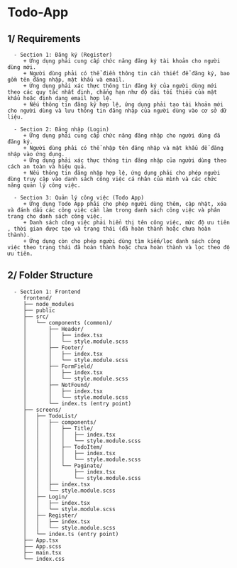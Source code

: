 # Todo-App

## 1/ Requirements
      - Section 1: Đăng ký (Register)
         + Ứng dụng phải cung cấp chức năng đăng ký tài khoản cho người dùng mới.
         + Người dùng phải có thể điền thông tin cần thiết để đăng ký, bao gồm tên đăng nhập, mật khẩu và email.
         + Ứng dụng phải xác thực thông tin đăng ký của người dùng mới theo các quy tắc nhất định, chẳng hạn như độ dài tối thiểu của mật khẩu hoặc định dạng email hợp lệ.
         + Nếu thông tin đăng ký hợp lệ, ứng dụng phải tạo tài khoản mới cho người dùng và lưu thông tin đăng nhập của người dùng vào cơ sở dữ liệu.

      - Section 2: Đăng nhập (Login)
         + Ứng dụng phải cung cấp chức năng đăng nhập cho người dùng đã đăng ký.
         + Người dùng phải có thể nhập tên đăng nhập và mật khẩu để đăng nhập vào ứng dụng.
         + Ứng dụng phải xác thực thông tin đăng nhập của người dùng theo cách an toàn và hiệu quả.
         + Nếu thông tin đăng nhập hợp lệ, ứng dụng phải cho phép người dùng truy cập vào danh sách công việc cá nhân của mình và các chức năng quản lý công việc.
         
      - Section 3: Quản lý công việc (Todo App)
         + Ứng dụng Todo App phải cho phép người dùng thêm, cập nhật, xóa và đánh dấu các công việc cần làm trong danh sách công việc và phân trang cho danh sách công việc.
         + Danh sách công việc phải hiển thị tên công việc, mức độ ưu tiên , thời gian được tạo và trạng thái (đã hoàn thành hoặc chưa hoàn thành).
         + Ứng dụng còn cho phép người dùng tìm kiếm/lọc danh sách công việc theo trạng thái đã hoàn thành hoặc chưa hoàn thành và lọc theo độ ưu tiên.

## 2/ Folder Structure
      - Section 1: Frontend
         frontend/
         ├── node_modules
         ├── public
         ├── src/
         │   └── components (common)/
         │       ├── Header/
         │       │   ├── index.tsx
         │       │   └── style.module.scss
         │       ├── Footer/
         │       │   ├── index.tsx
         │       │   └── style.module.scss
         │       ├── FormField/
         │       │   ├── index.tsx
         │       │   └── style.module.scss
         │       ├── NotFound/
         │       │   ├── index.tsx
         │       │   └── style.module.scss
         │       └── index.ts (entry point)
         ├── screens/
         │   ├── TodoList/
         │   │   ├── components/
         │   │   │   ├── Title/
         │   │   │   │   ├── index.tsx
         │   │   │   │   └── style.module.scss
         │   │   │   ├── TodoItem/
         │   │   │   │   ├── index.tsx
         │   │   │   │   └── style.module.scss
         │   │   │   └── Paginate/
         │   │   │       ├── index.tsx
         │   │   │       └── style.module.scss
         │   │   ├── index.tsx
         │   │   └── style.module.scss
         │   ├── Login/
         │   │   ├── index.tsx
         │   │   └── style.module.scss
         │   ├── Register/
         │   │   ├── index.tsx
         │   │   └── style.module.scss
         │   └── index.ts (entry point)
         ├── App.tsx
         ├── App.scss
         ├── main.tsx
         └── index.css
